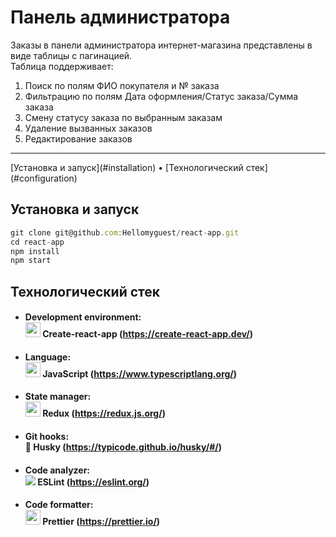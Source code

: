 # Панель администратора

Заказы в панели администратора интернет-магазина представлены в виде таблицы с пагинацией.
<br>
Таблица поддерживает:
<br>
1. Поиск по полям ФИО покупателя и № заказа
2. Фильтрацию по полям Дата оформления/Статус заказа/Сумма заказа
3. Смену статусу заказа по выбранным заказам
4. Удаление вызванных заказов
5. Редактирование заказов
<hr>
[Установка и запуск](#installation) •
[Технологический стек](#configuration)

## Установка и запуск
```javascript
git clone git@github.com:Hellomyguest/react-app.git
cd react-app
npm install
npm start
```

## Технологический стек

- #### Development environment: <br><img src="https://seeklogo.com/images/C/create-react-app-logo-BA592B4FB4-seeklogo.com.png" width="24"> **Create-react-app** (https://create-react-app.dev/)
- #### Language:<br><img src="https://upload.wikimedia.org/wikipedia/commons/thumb/6/6a/JavaScript-logo.png/600px-JavaScript-logo.png" width="24"> **JavaScript** (https://www.typescriptlang.org/) 
- #### State manager: <br><img src="https://raw.githubusercontent.com/reduxjs/redux/master/logo/logo.png" width="24"> **Redux** (https://redux.js.org/) 
- #### Git hooks: <br>🐶 **Husky** (https://typicode.github.io/husky/#/) 
- #### Code analyzer: <br><img src="https://upload.wikimedia.org/wikipedia/commons/thumb/e/e3/ESLint_logo.svg/24px-ESLint_logo.svg.png?20211012234406"> **ESLint** (https://eslint.org/) 
- #### Code formatter: <br><img src="https://prettier.io/icon.png" width="24"> **Prettier** (https://prettier.io/) 